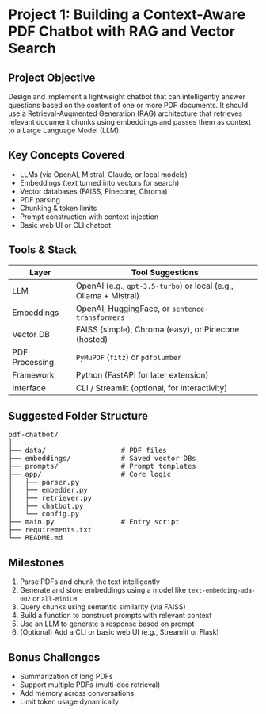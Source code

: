 # Project 1: Building a Context-Aware PDF Chatbot with RAG and Vector Search

## Project Objective

Design and implement a lightweight chatbot that can intelligently answer questions based on the content of one or more PDF documents. It should use a Retrieval-Augmented Generation (RAG) architecture that retrieves relevant document chunks using embeddings and passes them as context to a Large Language Model (LLM).

## Key Concepts Covered

- LLMs (via OpenAI, Mistral, Claude, or local models)
- Embeddings (text turned into vectors for search)
- Vector databases (FAISS, Pinecone, Chroma)
- PDF parsing
- Chunking & token limits
- Prompt construction with context injection
- Basic web UI or CLI chatbot

## Tools & Stack

| Layer               | Tool Suggestions                         |
|---------------------|-------------------------------------------|
| LLM                 | OpenAI (e.g., `gpt-3.5-turbo`) or local (e.g., Ollama + Mistral) |
| Embeddings          | OpenAI, HuggingFace, or `sentence-transformers` |
| Vector DB           | FAISS (simple), Chroma (easy), or Pinecone (hosted) |
| PDF Processing      | `PyMuPDF` (`fitz`) or `pdfplumber`        |
| Framework           | Python (FastAPI for later extension)      |
| Interface           | CLI / Streamlit (optional, for interactivity) |

## Suggested Folder Structure

<pre>
pdf-chatbot/
│
├── data/                  # PDF files
├── embeddings/            # Saved vector DBs
├── prompts/               # Prompt templates
├── app/                   # Core logic
│   ├── parser.py
│   ├── embedder.py
│   ├── retriever.py
│   ├── chatbot.py
│   └── config.py
├── main.py                # Entry script
├── requirements.txt
└── README.md
</pre>

## Milestones

1. Parse PDFs and chunk the text intelligently
2. Generate and store embeddings using a model like `text-embedding-ada-002` or `all-MiniLM`
3. Query chunks using semantic similarity (via FAISS)
4. Build a function to construct prompts with relevant context
5. Use an LLM to generate a response based on prompt
6. (Optional) Add a CLI or basic web UI (e.g., Streamlit or Flask)

## Bonus Challenges

- Summarization of long PDFs
- Support multiple PDFs (multi-doc retrieval)
- Add memory across conversations
- Limit token usage dynamically

